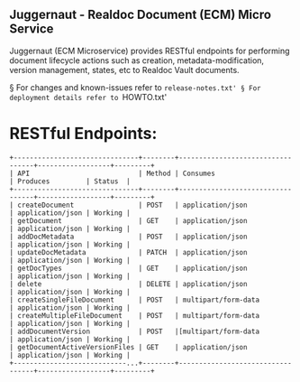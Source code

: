 
## Juggernaut - Realdoc Document (ECM) Micro Service  

Juggernaut (ECM Microservice) provides RESTful endpoints for performing document lifecycle actions such as creation, metadata-modification, version management, states, etc to Realdoc Vault documents.

§ For changes and known-issues refer to `release-notes.txt'
§ For deployment details refer to `HOWTO.txt'

# RESTful Endpoints:
    +-------------------------------+--------+----------------------------------+------------------+---------+
    | API                           | Method | Consumes                         | Produces         | Status  |
    +-------------------------------+--------+----------------------------------+------------------+---------+
    | createDocument                | POST   | application/json                 | application/json | Working |
    | getDocument                   | GET    | application/json                 | application/json | Working |
    | addDocMetadata                | POST   | application/json                 | application/json | Working |
    | updateDocMetadata             | PATCH  | application/json                 | application/json | Working |
    | getDocTypes                   | GET    | application/json                 | application/json | Working |
    | delete                        | DELETE | application/json                 | application/json | Working |
    | createSingleFileDocument      | POST   | multipart/form-data              | application/json | Working |
    | createMultipleFileDocument    | POST   | multipart/form-data              | application/json | Working |
    | addDocumentVersion            | POST   |[multipart/form-data              | application/json | Working |
    | getDocumentActiveVersionFiles | GET    | application/json                 | application/json | Working |
    +----------------------------...+--------+----------------------------------+------------------+---------+
